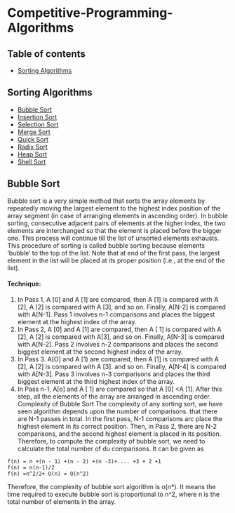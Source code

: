 # Competitive-Programming-Algorithms

## Table of contents
* [Sorting Algorithms](#sorting-algorithms)

## Sorting Algorithms
* [Bubble Sort](#bubble-sort)
* [Insertion Sort](#insertion-sort)
* [Selection Sort](#selection-sort)
* [Merge Sort](#merge-sort)
* [Quick Sort](#quick-sort)
* [Radix Sort](#radix-sort)
* [Heap Sort](#heap-sort)
* [Shell Sort](#radix-sort)

## Bubble Sort

Bubble sort is a very simple method that sorts the array elements by repeatedly moving the largest element to the highest index position of the array segment (in case of arranging elements in ascending order). In bubble sorting, consecutive adjacent pairs of elements at the higher index, the two elements are interchanged so that the element is placed before the bigger one. This process will continue till the list of unsorted elements exhausts.
This procedure of sorting is called bubble sorting because elements ‘bubble’ to the top of the list. Note that at end of the first pass, the largest element in the list will be placed at its proper position (i.e., at the end of the list).
#### Technique: 
1. In Pass 1, A [0] and A [1] are compared, then A [1] is compared with A [2], A [2] is compared with A [3], and so on. Finally, A[N-2] is compared with A[N-1]. Pass 1 involves n-1 comparisons and places the biggest element at the highest index of the array.
2. In Pass 2, A [0] and A [1] are compared, then A [ 1] is compared with A [2], A [2] is compared with A[3], and so on. Finally, A[N-3] is compared with A[N-2]. Pass 2 involves n-2 comparisons and places the second biggest element at the second highest index of the array.
3. In Pass 3. A[O] and A [1) are compared, then A [1] is compared with A [2], A [2] is compared with A [3]. and so on. Finally, A[N-4] is compared with A[N-3]. Pass 3 involves n-3 comparisons and places the third biggest element at the third highest index of the array. 
4. In Pass n-1, A[o] and A [ 1] are compared so that A [0] <A [1]. After this step, all the elements of the array are arranged in ascending order.
Complexity of Bubble Sort
The complexity of any sorting sort, we have seen algorithm depends upon the number of comparisons. that there are N-1 passes in total. In the first pass, N-1 comparisons arc place the highest element in its correct position. Then, in Pass 2, there are N-2 comparisons, and the second highest element is placed in its position. Therefore, to compute the complexity of bubble sort, we need to calculate the total number of du comparisons. It can be given as 
```
f(n) = n +(n - 1) +(n - 2) +(n -3)+.... +3 + 2 +1
f(n) = n(n-1)/2
f(n) =n^2/2+ O(n) = O(n^2)
```
Therefore, the complexity of bubble sort algorithm is o(n*). It means the time required to execute bubble sort is proportional to n^2, where n is the total number of elements in the array.
